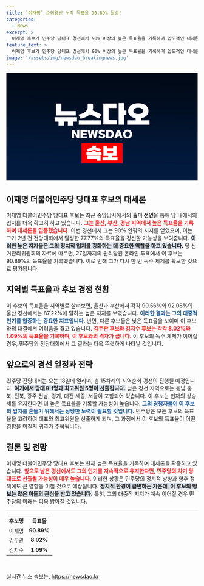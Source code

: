 ```yaml
---
title: `이재명` 순회경선 누적 득표율 90.89% 달성!
categories:
  - News
excerpt: >
  이재명 후보가 민주당 당대표 경선에서 90% 이상의 높은 득표율을 기록하며 압도적인 대세론을 이어가고 있습니다. 주요 지역 경선에서의 성과로 전당대회에서 자신의 기록을 경신할 가능성이 커졌습니다.
feature_text: >
  이재명 후보가 민주당 당대표 경선에서 90% 이상의 높은 득표율을 기록하며 압도적인 대세론을 이어가고 있습니다. 주요 지역 경선에서의 성과로 전당대회에서 자신의 기록을 경신할 가능성이 커졌습니다.
image: '/assets/img/newsdao_breakingnews.jpg'
---
```


<p><img src="/assets/img/newsdao_breakingnews.jpg" alt="firstkoreanews 속보" /></p>

<h2 data-ke-size="size26">이재명 더불어민주당 당대표 후보의 대세론</h2>

<p data-ke-size="size16">이재명 더불어민주당 당대표 후보는 최근 중앙당사에서의 <b>출마 선언</b>을 통해 당 내에서의 입지를 더욱 확고히 하고 있습니다. <b><span style="color: #ee2323;">그는 울산, 부산, 경남 지역에서 높은 득표율을 기록하며 대세론을 입증했습니다.</span></b> 이번 경선에서 그는 90% 안팎의 지지를 얻었으며, 이는 그가 2년 전 전당대회에서 달성한 77.77%의 득표율을 경신할 가능성을 보여줍니다. <b><span style="background-color: #21538527;">이러한 높은 지지율은 그의 정치적 입지를 강화하는 데 중요한 역할을 하고 있습니다.</span></b> 당 선거관리위원회의 자료에 따르면, 27일까지의 권리당원 온라인 투표에서 이 후보는 90.89%의 득표율을 기록했습니다. 이로 인해 그가 다시 한 번 독주 체제를 확보한 것으로 평가됩니다.</p>

<h2 data-ke-size="size26">지역별 득표율과 후보 경쟁 현황</h2>

<p data-ke-size="size16">이 후보의 득표율을 지역별로 살펴보면, 울산과 부산에서 각각 90.56%와 92.08%의 울산 경선에서는 87.22%에 달하는 높은 지지를 보였습니다. <b><span style="color: #1a5490;">이러한 결과는 그의 대중적 인기를 입증하는 중요한 지표입니다.</span></b> 반면, 다른 후보들은 낮은 득표율을 보이며 이 후보와의 대결에서 어려움을 겪고 있습니다. <b><span style="color: #ee2323;">김두관 후보와 김지수 후보는 각각 8.02%와 1.09%의 득표율을 기록하며, 이 후보와의 격차가 큽니다.</span></b> 이 후보의 독주 체제가 이어질 경우, 민주당의 전당대회에서 그 결과는 더욱 뚜렷하게 나타날 것입니다.</p>

<h2 data-ke-size="size26">앞으로의 경선 일정과 전략</h2>

<p data-ke-size="size16">민주당 전당대회는 오는 18일에 열리며, 총 15차례의 지역순회 경선이 진행될 예정입니다. <b><span style="background-color: #21538527;">여기에서 당대표 1명과 최고위원 5명이 선출됩니다.</span></b> 남은 경선 지역으로는 충남·충북, 전북, 광주·전남, 경기, 대전·세종, 서울이 포함되어 있습니다. 이 후보는 현재의 상승세를 유지한다면 더 높은 득표율을 기록할 가능성이 높습니다. <b><span style="color: #1a5490;">그의 경쟁자들이 이 후보의 입지를 흔들기 위해서는 상당한 노력이 필요할 것입니다.</span></b> 민주당은 모든 후보의 득표율을 고려하여 대표와 최고위원을 선출하게 되며, 그 과정에서 이 후보의 득표율이 어떤 영향을 미칠지 귀추가 주목됩니다.</p>

<h2 data-ke-size="size26">결론 및 전망</h2>

<p data-ke-size="size16">이재명 더불어민주당 당대표 후보는 현재 높은 득표율을 기록하며 대세론을 확증하고 있습니다. <b><span style="color: #ee2323;">앞으로 남은 경선에서도 그의 인기를 지속적으로 유지한다면, 민주당의 차기 당대표로 선출될 가능성이 매우 높습니다.</span></b> 이러한 상황은 민주당의 정치적 방향과 향후 정책에도 큰 영향을 미칠 것으로 예상됩니다. <b><span style="background-color: #21538527;">정치적 환경이 급변하는 가운데, 이 후보의 행보는 많은 이들의 관심을 받고 있습니다.</span></b> 특히, 그의 대중적 지지가 계속 이어질 경우 민주당의 미래는 더욱 밝아질 것입니다.</p>

<hr style="height: 1px; border: 0; background-color: #eee;">

<table style="width:100%; border-collapse: collapse;">
  <tr>
    <td style="text-align: center; height: 17px;"><b>후보명</b></td>
    <td style="text-align: center; height: 17px;"><b>득표율</b></td>
  </tr>
  <tr>
    <td style="text-align: center; height: 17px;">이재명</td>
    <td style="text-align: center; height: 17px;"><b>90.89%</b></td>
  </tr>
  <tr>
    <td style="text-align: center; height: 17px;">김두관</td>
    <td style="text-align: center; height: 17px;"><b>8.02%</b></td>
  </tr>
  <tr>
    <td style="text-align: center; height: 17px;">김지수</td>
    <td style="text-align: center; height: 17px;"><b>1.09%</b></td>
  </tr>
</table> 

<p data-ke-size="size16">&nbsp;</p>
실시간 뉴스 속보는, <a href="https://newsdao.kr" rel="dofollow">https://newsdao.kr</a>


